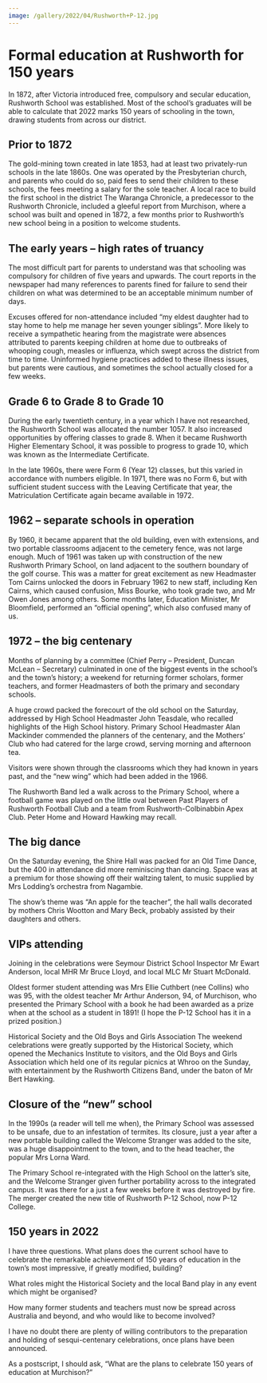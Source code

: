```yaml
---
image: /gallery/2022/04/Rushworth+P-12.jpg
---
```

# Formal education at Rushworth for 150 years

In 1872, after Victoria introduced free, compulsory and secular education, Rushworth School was established. Most of the school’s graduates will be able to calculate that 2022 marks 150 years of schooling in the town, drawing students from across our district.

## Prior to 1872

The gold-mining town created in late 1853, had at least two privately-run schools in the late 1860s. One was operated by the Presbyterian church, and parents who could do so, paid fees to send their children to these schools, the fees meeting a salary for the sole teacher. A local race to build the first school in the district The Waranga Chronicle, a predecessor to the Rushworth Chronicle, included a gleeful report from Murchison, where a school was built and opened in 1872, a few months prior to Rushworth’s new school being in a position to welcome students.

## The early years – high rates of truancy

The most difficult part for parents to understand was that schooling was compulsory for children of five years and upwards. The court reports in the newspaper had many references to parents fined for failure to send their children on what was determined to be an acceptable minimum number of days.

Excuses offered for non-attendance included “my eldest daughter had to stay home to help me manage her seven younger siblings”. More likely to receive a sympathetic hearing from the magistrate were absences attributed to parents keeping children at home due to outbreaks of whooping cough, measles or influenza, which swept across the district from time to time. Uninformed hygiene practices added to these illness issues, but parents were cautious, and sometimes the school actually closed for a few weeks.

## Grade 6 to Grade 8 to Grade 10

During the early twentieth century, in a year which I have not researched, the Rushworth School was allocated the number 1057. It also increased opportunities by offering classes to grade 8. When it became Rushworth Higher Elementary School, it was possible to progress to grade 10, which was known as the Intermediate Certificate.

In the late 1960s, there were Form 6 (Year 12) classes, but this varied in accordance with numbers eligible. In 1971, there was no Form 6, but with sufficient student success with the Leaving Certificate that year, the Matriculation Certificate again became available in 1972.

## 1962 – separate schools in operation

By 1960, it became apparent that the old building, even with extensions, and two portable classrooms adjacent to the cemetery fence, was not large enough. Much of 1961 was taken up with construction of the new Rushworth Primary School, on land adjacent to the southern boundary of the golf course. This was a matter for great excitement as new Headmaster Tom Cairns unlocked the doors in February 1962 to new staff, including Ken Cairns, which caused confusion, Miss Bourke, who took grade two, and Mr Owen Jones among others. Some months later, Education Minister, Mr Bloomfield, performed an “official opening”, which also confused many of us.

## 1972 – the big centenary

Months of planning by a committee (Chief Perry – President, Duncan McLean – Secretary) culminated in one of the biggest events in the school’s and the town’s history; a weekend for returning former scholars, former teachers, and former Headmasters of both the primary and secondary schools.

A huge crowd packed the forecourt of the old school on the Saturday, addressed by High School Headmaster John Teasdale, who recalled highlights of the High School history. Primary School Headmaster Alan Mackinder commended the planners of the centenary, and the Mothers’ Club who had catered for the large crowd, serving morning and afternoon tea.

Visitors were shown through the classrooms which they had known in years past, and the “new wing” which had been added in the 1966.

The Rushworth Band led a walk across to the Primary School, where a football game was played on the little oval between Past Players of Rushworth Football Club and a team from Rushworth-Colbinabbin Apex Club. Peter Home and Howard Hawking may recall.

## The big dance

On the Saturday evening, the Shire Hall was packed for an Old Time Dance, but the 400 in attendance did more reminiscing than dancing. Space was at a premium for those showing off their waltzing talent, to music supplied by Mrs Lodding’s orchestra from Nagambie.

The show’s theme was “An apple for the teacher”, the hall walls decorated by mothers Chris Wootton and Mary Beck, probably assisted by their daughters and others.

## VIPs attending

Joining in the celebrations were Seymour District School Inspector Mr Ewart Anderson, local MHR Mr Bruce Lloyd, and local MLC Mr Stuart McDonald.

Oldest former student attending was Mrs Ellie Cuthbert (nee Collins) who was 95, with the oldest teacher Mr Arthur Anderson, 94, of Murchison, who presented the Primary School with a book he had been awarded as a prize when at the school as a student in 1891! (I hope the P-12 School has it in a prized position.)

Historical Society and the Old Boys and Girls Association The weekend celebrations were greatly supported by the Historical Society, which opened the Mechanics Institute to visitors, and the Old Boys and Girls Association which held one of its regular picnics at Whroo on the Sunday, with entertainment by the Rushworth Citizens Band, under the baton of Mr Bert Hawking.

## Closure of the “new” school

In the 1990s (a reader will tell me when), the Primary School was assessed to be unsafe, due to an infestation of termites. Its closure, just a year after a new portable building called the Welcome Stranger was added to the site, was a huge disappointment to the town, and to the head teacher, the popular Mrs Lorna Ward.

The Primary School re-integrated with the High School on the latter’s site, and the Welcome Stranger given further portability across to the integrated campus. It was there for a just a few weeks before it was destroyed by fire. The merger created the new title of Rushworth P-12 School, now P-12 College.

## 150 years in 2022

I have three questions. What plans does the current school have to celebrate the remarkable achievement of 150 years of education in the town’s most impressive, if greatly modified, building?

What roles might the Historical Society and the local Band play in any event which might be organised?

How many former students and teachers must now be spread across Australia and beyond, and who would like to become involved?

I have no doubt there are plenty of willing contributors to the preparation and holding of sesqui-centenary celebrations, once plans have been announced.

As a postscript, I should ask, “What are the plans to celebrate 150 years of education at Murchison?”
